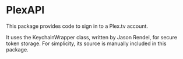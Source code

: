 # PlexAPI

This package provides code to sign in to a Plex.tv account.

It uses the KeychainWrapper class, written by Jason Rendel, for secure token storage. For simplicity, its source is manually included in this package.
